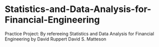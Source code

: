 # Statistics-and-Data-Analysis-for-Financial-Engineering
Practice Project: By refereeing Statistics and Data Analysis for Financial Engineering by David Ruppert David S. Matteson

